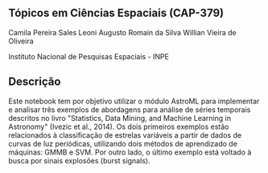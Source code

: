 ## Tópicos em Ciências Espaciais (CAP-379)

Camila Pereira Sales
Leoni Augusto Romain da Silva
Willian Vieira de Oliveira

Instituto Nacional de Pesquisas Espaciais - INPE

## Descrição

Este notebook tem por objetivo utilizar o módulo AstroML para implementar e analisar três exemplos de abordagens para análise de séries temporais descritos no livro "Statistics, Data Mining, and Machine Learning in Astronomy" (Ivezic et al., 2014). Os dois primeiros exemplos estão relacionados à classificação de estrelas variáveis a partir de dados de curvas de luz periódicas, utilizando dois métodos de aprendizado de máquinas: GMMB e SVM. Por outro lado, o último exemplo está voltado à busca por sinais explosões (burst signals).
